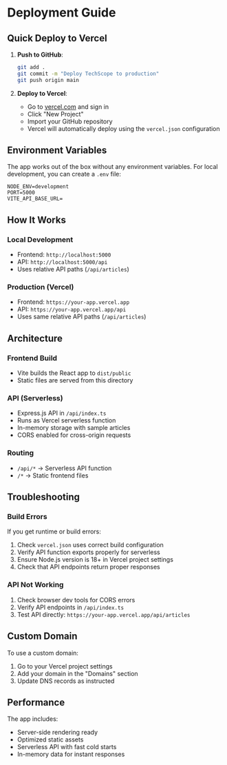 # Deployment Guide

## Quick Deploy to Vercel

1. **Push to GitHub**:
   ```bash
   git add .
   git commit -m "Deploy TechScope to production"
   git push origin main
   ```

2. **Deploy to Vercel**:
   - Go to [vercel.com](https://vercel.com) and sign in
   - Click "New Project"
   - Import your GitHub repository
   - Vercel will automatically deploy using the `vercel.json` configuration

## Environment Variables

The app works out of the box without any environment variables. For local development, you can create a `.env` file:

```env
NODE_ENV=development
PORT=5000
VITE_API_BASE_URL=
```

## How It Works

### Local Development
- Frontend: `http://localhost:5000`
- API: `http://localhost:5000/api`
- Uses relative API paths (`/api/articles`)

### Production (Vercel)
- Frontend: `https://your-app.vercel.app`
- API: `https://your-app.vercel.app/api`
- Uses same relative API paths (`/api/articles`)

## Architecture

### Frontend Build
- Vite builds the React app to `dist/public`
- Static files are served from this directory

### API (Serverless)
- Express.js API in `/api/index.ts`
- Runs as Vercel serverless function
- In-memory storage with sample articles
- CORS enabled for cross-origin requests

### Routing
- `/api/*` → Serverless API function
- `/*` → Static frontend files

## Troubleshooting

### Build Errors
If you get runtime or build errors:
1. Check `vercel.json` uses correct build configuration
2. Verify API function exports properly for serverless
3. Ensure Node.js version is 18+ in Vercel project settings
4. Check that API endpoints return proper responses

### API Not Working
1. Check browser dev tools for CORS errors
2. Verify API endpoints in `/api/index.ts`
3. Test API directly: `https://your-app.vercel.app/api/articles`

## Custom Domain

To use a custom domain:
1. Go to your Vercel project settings
2. Add your domain in the "Domains" section
3. Update DNS records as instructed

## Performance

The app includes:
- Server-side rendering ready
- Optimized static assets
- Serverless API with fast cold starts
- In-memory data for instant responses